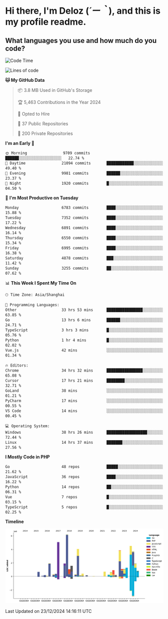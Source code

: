 # **Hi there, I'm Deloz (*´ー｀*), and this is my profile readme.**

## **What languages you use and how much do you code?**

<!--START_SECTION:waka-->
![Code Time](http://img.shields.io/badge/Code%20Time-5%2C339%20hrs%2032%20mins-blue)

![Lines of code](https://img.shields.io/badge/From%20Hello%20World%20I%27ve%20Written-45.3%20million%20lines%20of%20code-blue)

**🐱 My GitHub Data** 

> 📦 3.8 MB Used in GitHub's Storage 
 > 
> 🏆 5,463 Contributions in the Year 2024
 > 
> 💼 Opted to Hire
 > 
> 📜 37 Public Repositories 
 > 
> 🔑 200 Private Repositories 
 > 
**I'm an Early 🐤** 

```text
🌞 Morning                9709 commits        ██████░░░░░░░░░░░░░░░░░░░   22.74 % 
🌆 Daytime                21094 commits       ████████████░░░░░░░░░░░░░   49.40 % 
🌃 Evening                9981 commits        ██████░░░░░░░░░░░░░░░░░░░   23.37 % 
🌙 Night                  1920 commits        █░░░░░░░░░░░░░░░░░░░░░░░░   04.50 % 
```
📅 **I'm Most Productive on Tuesday** 

```text
Monday                   6783 commits        ████░░░░░░░░░░░░░░░░░░░░░   15.88 % 
Tuesday                  7352 commits        ████░░░░░░░░░░░░░░░░░░░░░   17.22 % 
Wednesday                6891 commits        ████░░░░░░░░░░░░░░░░░░░░░   16.14 % 
Thursday                 6550 commits        ████░░░░░░░░░░░░░░░░░░░░░   15.34 % 
Friday                   6995 commits        ████░░░░░░░░░░░░░░░░░░░░░   16.38 % 
Saturday                 4878 commits        ███░░░░░░░░░░░░░░░░░░░░░░   11.42 % 
Sunday                   3255 commits        ██░░░░░░░░░░░░░░░░░░░░░░░   07.62 % 
```


📊 **This Week I Spent My Time On** 

```text
🕑︎ Time Zone: Asia/Shanghai

💬 Programming Languages: 
Other                    33 hrs 53 mins      ████████████████░░░░░░░░░   63.85 % 
Go                       13 hrs 6 mins       ██████░░░░░░░░░░░░░░░░░░░   24.71 % 
TypeScript               3 hrs 3 mins        █░░░░░░░░░░░░░░░░░░░░░░░░   05.76 % 
Python                   1 hr 4 mins         █░░░░░░░░░░░░░░░░░░░░░░░░   02.02 % 
Vue.js                   42 mins             ░░░░░░░░░░░░░░░░░░░░░░░░░   01.34 % 

🔥 Editors: 
Chrome                   34 hrs 32 mins      ████████████████░░░░░░░░░   65.08 % 
Cursor                   17 hrs 21 mins      ████████░░░░░░░░░░░░░░░░░   32.71 % 
GoLand                   38 mins             ░░░░░░░░░░░░░░░░░░░░░░░░░   01.21 % 
PyCharm                  17 mins             ░░░░░░░░░░░░░░░░░░░░░░░░░   00.55 % 
VS Code                  14 mins             ░░░░░░░░░░░░░░░░░░░░░░░░░   00.45 % 

💻 Operating System: 
Windows                  38 hrs 26 mins      ██████████████████░░░░░░░   72.44 % 
Linux                    14 hrs 37 mins      ███████░░░░░░░░░░░░░░░░░░   27.56 % 
```

**I Mostly Code in PHP** 

```text
Go                       48 repos            █████░░░░░░░░░░░░░░░░░░░░   21.62 % 
JavaScript               36 repos            ████░░░░░░░░░░░░░░░░░░░░░   16.22 % 
Python                   14 repos            ██░░░░░░░░░░░░░░░░░░░░░░░   06.31 % 
Vue                      7 repos             █░░░░░░░░░░░░░░░░░░░░░░░░   03.15 % 
TypeScript               5 repos             █░░░░░░░░░░░░░░░░░░░░░░░░   02.25 % 
```



**Timeline**

![Lines of Code chart](https://raw.githubusercontent.com/deloz/deloz/main/assets/bar_graph.png)


 Last Updated on 23/12/2024 14:16:11 UTC
<!--END_SECTION:waka-->
